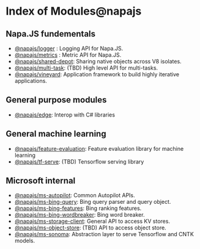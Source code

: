 # Index of Modules@napajs

## Napa.JS fundementals
- [@napajs/logger](../../modules/@napajs/logger/README.md) : Logging API for Napa.JS. 
- [@napajs/metrics](./@napajs/metrics/README.md) : Metric API for Napa.JS.
- [@napajs/shared-depot](): Sharing native objects across V8 isolates.
- [@napajs/multi-task](): (TBD) High level API for multi-tasks.
- [@napajs/vineyard](./@napajs/vineyard/README.md): Application framework to build highly iterative applications.

## General purpose modules
- [@napajs/edge](): Interop with C# libraries

## General machine learning
- [@napajs/feature-evaluation](): Feature evaluation library for machine learning 
- [@napajs/tf-serve](): (TBD) Tensorflow serving library

## Microsoft internal
- [@napajs/ms-autopilot](): Common Autopilot APIs.
- [@napajs/ms-bing-query](): Bing query parser and query object.
- [@napajs/ms-bing-features](): Bing ranking features.
- [@napajs/ms-bing-wordbreaker](): Bing word breaker.
- [@napajs/ms-storage-client](): General API to access KV stores.
- [@napajs/ms-object-store](): (TBD) API to access object store. 
- [@napajs/ms-sonoma](): Abstraction layer to serve Tensorflow and CNTK models.